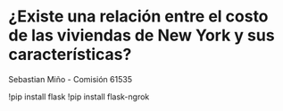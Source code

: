 # ¿Existe una relación entre el costo de las viviendas de New York y sus características?
Sebastian Miño - Comisión 61535

!pip install flask
!pip install flask-ngrok
